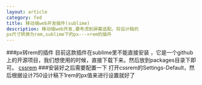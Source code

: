 ```yaml
---
layout: article
category: fed
title: 移动端web开发插件(sublime)
description: 移动端web开发,要考虑到屏幕适配。将设计稿的
px尺寸转换为rem,sublime下的px--->rem的插件
---
```

###px转rem的插件
目前这款插件在sublime里不能直接安装 ，它是一个github上的开源项目，我们想使用的时候，直接下载下来。然后放到packages目录下即可。
[cssrem](https://github.com/flashlizi/cssrem "插件下载地址")
###安装好之后需要配置一下
打开cssrem的Settings-Default，然后根据设计750设计稿下1rem的px值来进行设置就好了